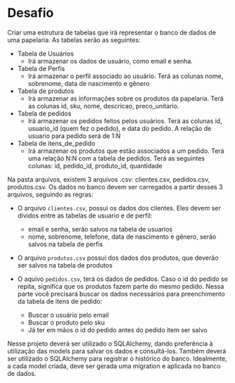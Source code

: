 # Desafio

Criar uma estrutura de tabelas que irá representar o banco de dados de uma papelaria. As tabelas serão as seguintes:

* Tabela de Usuários
    * Irá armazenar os dados de usuário, como email e senha.
* Tabela de Perfis
    * Irá armazenar o perfil associado ao usuário. Terá as colunas nome, sobrenome, data de nascimento e gênero
* Tabela de produtos
    * Irá armazenar as informações sobre os produtos da papelaria. Terá as colunas id, sku, nome, descricao, preco_unitario.
* Tabela de pedidos
    * Irá armazenar os pedidos feitos pelos usuários. Terá as colunas id, usuario_id (quem fez o pedido), e data do pedido. A relação de usuario para pedido será de 1:N
* Tabela de itens_de_pedido
    * Irá armazenar os produtos que estão associados a um pedido. Terá uma relação N:N com a tabela de pedidos. Terá as seguintes colunas: id, pedido_id, produto_id, quantidade

Na pasta arquivos, existem 3 arquivos .csv: clientes.csv, pedidos.csv, produtos.csv. Os dados no banco devem ser carregados a partir desses 3 arquivos, seguindo as regras:

* O arquivo `clientes.csv`, possui os dados dos clientes. Eles devem ser dividos entre as tabelas de usuario e de perfil:
    * email e senha, serão salvos na tabela de usuarios
    * nome, sobrenome, telefone, data de nascimento e gênero, serão salvos na tabela de perfis

* O arquivo `produtos.csv` possui dos dados dos produtos, que deverão ser salvos na tabela de produtos

* O aquivo `pedidos.csv`, terá os dados de pedidos. Caso o id do pedido se repita, significa que os produtos fazem parte do mesmo pedido. Nessa parte você precisará buscar os dados necessários para preenchimento da tabela de itens de pedido:
    * Buscar o usuário pelo email
    * Buscar o produto pelo sku
    * Já ter em mãos o id do pedido antes do pedido item ser salvo

Nesse projeto deverá ser utilizado o SQLAlchemy, dando preferência à utilização das models para salvar os dados e consultá-los. Também deverá ser utilizado o SQLAlchemy para registrar o histórico do banco. Idealmente, a cada model criada, deve ser gerada uma migration e aplicada no banco de dados.